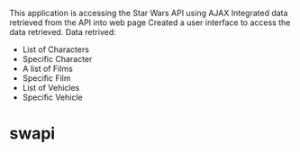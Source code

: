 This application is accessing the Star Wars API using AJAX
Integrated data retrieved from the API into web page
Created a user interface to access the data retrieved.
Data retrived:
- List of Characters
- Specific Character
- A list of Films
- Specific Film
- List of Vehicles
- Specific Vehicle
# swapi
